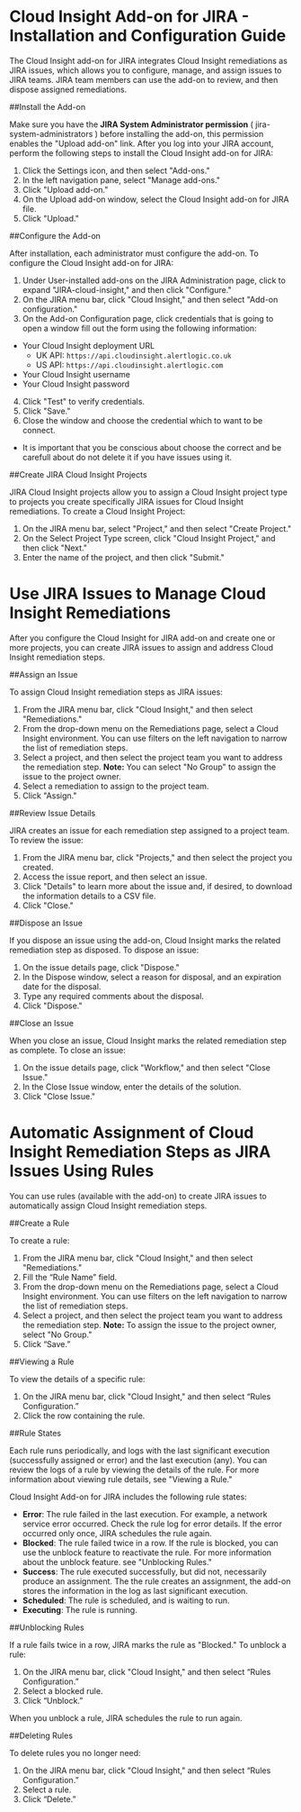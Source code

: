 Cloud Insight Add-on for JIRA - Installation and Configuration Guide
====================================================================

The Cloud Insight add-on for JIRA integrates Cloud Insight remediations as JIRA issues, which allows you to configure, manage, and assign issues to JIRA teams. JIRA team members can use the add-on to review, and then dispose assigned remediations.

##Install the Add-on

Make sure you have the **JIRA System Administrator permission** ( jira-system-administrators ) before installing the add-on, this permission enables the "Upload add-on" link. After you log into your JIRA account, perform the following steps to install the Cloud Insight add-on for JIRA:

1.	Click the Settings icon, and then select "Add-ons."
2.	In the left navigation pane, select "Manage add-ons."
3.	Click "Upload add-on."
4.	On the Upload add-on window, select the Cloud Insight add-on for JIRA file.
5.	Click "Upload."

##Configure the Add-on

After installation, each administrator must configure the add-on. To configure the Cloud Insight add-on for JIRA:

1.	Under User-installed add-ons on the JIRA Administration page, click to expand "JIRA-cloud-insight," and then click "Configure."
2.	On the JIRA menu bar, click "Cloud Insight," and then select "Add-on configuration."
3.	On the Add-on Configuration page, click credentials that is going to  open a window fill out the form using the following information:
  *	Your Cloud Insight deployment URL
    - UK API: `https://api.cloudinsight.alertlogic.co.uk`
    - US API: `https://api.cloudinsight.alertlogic.com`
  *	Your Cloud Insight username
  * Your Cloud Insight password
4.	Click "Test" to verify credentials.
5.	Click "Save."
6.  Close the window and choose the credential which to want to be connect.

* It is important that you be conscious about choose the correct and be carefull about do not delete it if you have issues using it.


##Create JIRA Cloud Insight Projects

JIRA Cloud Insight projects allow you to assign a Cloud Insight project type to projects you create specifically JIRA issues for Cloud Insight remediations. To create a Cloud Insight Project:

1.	On the JIRA menu bar, select "Project," and then select "Create Project."
2.	On the Select Project Type screen, click "Cloud Insight Project," and then click "Next."
3.	Enter the name of the project, and then click "Submit."

Use JIRA Issues to Manage Cloud Insight Remediations
====================================================
After you configure the Cloud Insight for JIRA add-on and create one or more projects, you can create JIRA issues to assign and address Cloud Insight remediation steps. 

##Assign an Issue

To assign Cloud Insight remediation steps as JIRA issues:
	
1.	From the JIRA menu bar, click "Cloud Insight," and then select "Remediations."
2.	From the drop-down menu on the Remediations page, select a Cloud Insight environment. You can use filters on the left navigation to narrow the list of remediation steps. 
3.	Select a project, and then select the project team you want to address the remediation step.
  **Note:** You can select "No Group" to assign the issue to the project owner.
4.	Select a remediation to assign to the project team.
5.	Click "Assign." 
	
##Review Issue Details

JIRA creates an issue for each remediation step assigned to a project team. To review the issue:
	
1.	From the JIRA menu bar, click "Projects," and then select the project you created.
2.	Access the issue report, and then select an issue.
3.	Click "Details" to learn more about the issue and, if desired, to download the information details to a CSV file.
4.	Click "Close."
	
##Dispose an Issue

If you dispose an issue using the add-on, Cloud Insight marks the related remediation step as disposed. To dispose an issue:
	
1.	On the issue details page, click "Dispose."
2.	In the Dispose window, select a reason for disposal, and an expiration date for the disposal. 
3.	Type any required comments about the disposal. 
4.	Click "Dispose."

	
##Close an Issue

When you close an issue, Cloud Insight marks the related remediation step as complete. To close an issue:
	
1.	On the issue details page, click "Workflow," and then select "Close Issue."
2.	In the Close Issue window, enter the details of the solution.
3.	Click "Close Issue."


Automatic Assignment of Cloud Insight Remediation Steps as JIRA Issues Using Rules
==================================================================================
You can use rules (available with the add-on) to create JIRA issues to automatically assign Cloud Insight remediation steps. 

##Create a Rule

To create a rule:
	
1.	From the JIRA menu bar, click "Cloud Insight," and then select "Remediations."
2.	Fill the “Rule Name” field.
3.	From the drop-down menu on the Remediations page, select a Cloud Insight environment. You can use filters on the left navigation to narrow the list of remediation steps. 
4.	Select a project, and then select the project team you want to address the remediation step.
  **Note:** To assign the issue to the project owner, select "No Group." 
5.	Click “Save.” 
	

##Viewing a Rule

To view the details of a specific rule: 

1.	On the JIRA menu bar, click "Cloud Insight," and then select “Rules Configuration.”
2.	Click the row containing the rule.

##Rule States

Each rule runs periodically, and logs with the last significant execution (successfully assigned or error) and the last execution (any). You can review the logs of a rule by viewing the details of the rule. For more information about viewing rule details, see "Viewing a Rule."

Cloud Insight Add-on for JIRA includes the following rule states:

*	**Error**: The rule failed in the last execution. For example, a network service error occurred. Check the rule log for error details. If the error occurred only once, JIRA schedules the rule again.
*	**Blocked**: The rule failed twice in a row. If the rule is blocked, you can use the unblock feature to reactivate the rule. For more information about the unblock feature. see "Unblocking Rules."
*	**Success**: The rule executed successfully, but did not, necessarily produce an assignment. The the rule creates an assignment, the add-on stores the information in the log as last significant execution.
*	**Scheduled**: The rule is scheduled, and is waiting to run.
*	**Executing**: The rule is running.

##Unblocking Rules
	
If a rule fails twice in a row, JIRA marks the rule as "Blocked." To unblock a rule:

1.	On the JIRA menu bar, click "Cloud Insight," and then select “Rules Configuration.”
2.	Select a blocked rule.
3.	Click “Unblock.” 

When you unblock a rule, JIRA schedules the rule to run again. 

##Deleting Rules
	
To delete rules you no longer need:

1.	On the JIRA menu bar, click "Cloud Insight," and then select “Rules Configuration.”
2.	Select a rule.
3.	Click “Delete.” 
